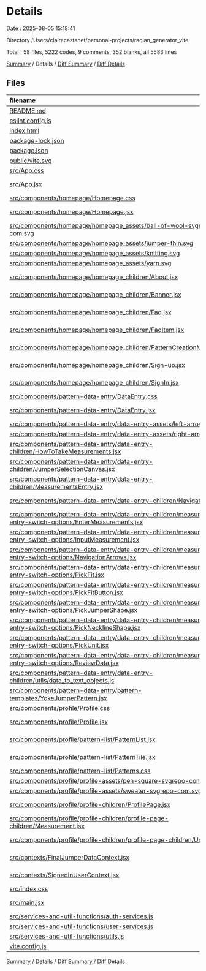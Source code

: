 # Details

Date : 2025-08-05 15:18:41

Directory /Users/clairecastanet/personal-projects/raglan_generator_vite

Total : 58 files,  5222 codes, 9 comments, 352 blanks, all 5583 lines

[Summary](results.md) / Details / [Diff Summary](diff.md) / [Diff Details](diff-details.md)

## Files
| filename | language | code | comment | blank | total |
| :--- | :--- | ---: | ---: | ---: | ---: |
| [README.md](/README.md) | Markdown | 7 | 0 | 6 | 13 |
| [eslint.config.js](/eslint.config.js) | JavaScript | 32 | 0 | 2 | 34 |
| [index.html](/index.html) | HTML | 13 | 0 | 1 | 14 |
| [package-lock.json](/package-lock.json) | JSON | 2,960 | 0 | 1 | 2,961 |
| [package.json](/package.json) | JSON | 32 | 0 | 1 | 33 |
| [public/vite.svg](/public/vite.svg) | XML | 1 | 0 | 0 | 1 |
| [src/App.css](/src/App.css) | PostCSS | 65 | 0 | 13 | 78 |
| [src/App.jsx](/src/App.jsx) | JavaScript JSX | 40 | 0 | 5 | 45 |
| [src/components/homepage/Homepage.css](/src/components/homepage/Homepage.css) | PostCSS | 164 | 0 | 29 | 193 |
| [src/components/homepage/Homepage.jsx](/src/components/homepage/Homepage.jsx) | JavaScript JSX | 17 | 0 | 3 | 20 |
| [src/components/homepage/homepage\_assets/ball-of-wool-svgrepo-com.svg](/src/components/homepage/homepage_assets/ball-of-wool-svgrepo-com.svg) | XML | 5 | 1 | 0 | 6 |
| [src/components/homepage/homepage\_assets/jumper-thin.svg](/src/components/homepage/homepage_assets/jumper-thin.svg) | XML | 1 | 0 | 0 | 1 |
| [src/components/homepage/homepage\_assets/knitting.svg](/src/components/homepage/homepage_assets/knitting.svg) | XML | 1 | 0 | 0 | 1 |
| [src/components/homepage/homepage\_assets/yarn.svg](/src/components/homepage/homepage_assets/yarn.svg) | XML | 1 | 0 | 0 | 1 |
| [src/components/homepage/homepage\_children/About.jsx](/src/components/homepage/homepage_children/About.jsx) | JavaScript JSX | 18 | 0 | 2 | 20 |
| [src/components/homepage/homepage\_children/Banner.jsx](/src/components/homepage/homepage_children/Banner.jsx) | JavaScript JSX | 11 | 0 | 3 | 14 |
| [src/components/homepage/homepage\_children/Faq.jsx](/src/components/homepage/homepage_children/Faq.jsx) | JavaScript JSX | 123 | 0 | 4 | 127 |
| [src/components/homepage/homepage\_children/FaqItem.jsx](/src/components/homepage/homepage_children/FaqItem.jsx) | JavaScript JSX | 24 | 0 | 4 | 28 |
| [src/components/homepage/homepage\_children/PatternCreationMadeEasy.jsx](/src/components/homepage/homepage_children/PatternCreationMadeEasy.jsx) | JavaScript JSX | 73 | 0 | 6 | 79 |
| [src/components/homepage/homepage\_children/Sign-up.jsx](/src/components/homepage/homepage_children/Sign-up.jsx) | JavaScript JSX | 68 | 0 | 10 | 78 |
| [src/components/homepage/homepage\_children/SignIn.jsx](/src/components/homepage/homepage_children/SignIn.jsx) | JavaScript JSX | 67 | 0 | 12 | 79 |
| [src/components/pattern-data-entry/DataEntry.css](/src/components/pattern-data-entry/DataEntry.css) | PostCSS | 192 | 0 | 29 | 221 |
| [src/components/pattern-data-entry/DataEntry.jsx](/src/components/pattern-data-entry/DataEntry.jsx) | JavaScript JSX | 32 | 0 | 8 | 40 |
| [src/components/pattern-data-entry/data-entry-assets/left-arrow.svg](/src/components/pattern-data-entry/data-entry-assets/left-arrow.svg) | XML | 1 | 0 | 0 | 1 |
| [src/components/pattern-data-entry/data-entry-assets/right-arrow.svg](/src/components/pattern-data-entry/data-entry-assets/right-arrow.svg) | XML | 1 | 0 | 0 | 1 |
| [src/components/pattern-data-entry/data-entry-children/HowToTakeMeasurements.jsx](/src/components/pattern-data-entry/data-entry-children/HowToTakeMeasurements.jsx) | JavaScript JSX | 69 | 0 | 3 | 72 |
| [src/components/pattern-data-entry/data-entry-children/JumperSelectionCanvas.jsx](/src/components/pattern-data-entry/data-entry-children/JumperSelectionCanvas.jsx) | JavaScript JSX | 113 | 1 | 17 | 131 |
| [src/components/pattern-data-entry/data-entry-children/MeasurementsEntry.jsx](/src/components/pattern-data-entry/data-entry-children/MeasurementsEntry.jsx) | JavaScript JSX | 29 | 0 | 9 | 38 |
| [src/components/pattern-data-entry/data-entry-children/NavigationTabs.jsx](/src/components/pattern-data-entry/data-entry-children/NavigationTabs.jsx) | JavaScript JSX | 64 | 0 | 8 | 72 |
| [src/components/pattern-data-entry/data-entry-children/measurements-entry-switch-options/EnterMeasurements.jsx](/src/components/pattern-data-entry/data-entry-children/measurements-entry-switch-options/EnterMeasurements.jsx) | JavaScript JSX | 47 | 0 | 11 | 58 |
| [src/components/pattern-data-entry/data-entry-children/measurements-entry-switch-options/InputMeasurement.jsx](/src/components/pattern-data-entry/data-entry-children/measurements-entry-switch-options/InputMeasurement.jsx) | JavaScript JSX | 21 | 0 | 3 | 24 |
| [src/components/pattern-data-entry/data-entry-children/measurements-entry-switch-options/NavigationArrows.jsx](/src/components/pattern-data-entry/data-entry-children/measurements-entry-switch-options/NavigationArrows.jsx) | JavaScript JSX | 25 | 0 | 2 | 27 |
| [src/components/pattern-data-entry/data-entry-children/measurements-entry-switch-options/PickFit.jsx](/src/components/pattern-data-entry/data-entry-children/measurements-entry-switch-options/PickFit.jsx) | JavaScript JSX | 56 | 0 | 10 | 66 |
| [src/components/pattern-data-entry/data-entry-children/measurements-entry-switch-options/PickFitButton.jsx](/src/components/pattern-data-entry/data-entry-children/measurements-entry-switch-options/PickFitButton.jsx) | JavaScript JSX | 26 | 0 | 4 | 30 |
| [src/components/pattern-data-entry/data-entry-children/measurements-entry-switch-options/PickJumperShape.jsx](/src/components/pattern-data-entry/data-entry-children/measurements-entry-switch-options/PickJumperShape.jsx) | JavaScript JSX | 37 | 0 | 10 | 47 |
| [src/components/pattern-data-entry/data-entry-children/measurements-entry-switch-options/PickNecklineShape.jsx](/src/components/pattern-data-entry/data-entry-children/measurements-entry-switch-options/PickNecklineShape.jsx) | JavaScript JSX | 43 | 0 | 11 | 54 |
| [src/components/pattern-data-entry/data-entry-children/measurements-entry-switch-options/PickUnit.jsx](/src/components/pattern-data-entry/data-entry-children/measurements-entry-switch-options/PickUnit.jsx) | JavaScript JSX | 38 | 0 | 9 | 47 |
| [src/components/pattern-data-entry/data-entry-children/measurements-entry-switch-options/ReviewData.jsx](/src/components/pattern-data-entry/data-entry-children/measurements-entry-switch-options/ReviewData.jsx) | JavaScript JSX | 41 | 0 | 12 | 53 |
| [src/components/pattern-data-entry/data-entry-children/utils/data\_to\_text\_objects.js](/src/components/pattern-data-entry/data-entry-children/utils/data_to_text_objects.js) | JavaScript | 42 | 4 | 5 | 51 |
| [src/components/pattern-data-entry/pattern-templates/YokeJumperPattern.jsx](/src/components/pattern-data-entry/pattern-templates/YokeJumperPattern.jsx) | JavaScript JSX | 18 | 0 | 3 | 21 |
| [src/components/profile/Profile.css](/src/components/profile/Profile.css) | PostCSS | 45 | 0 | 9 | 54 |
| [src/components/profile/Profile.jsx](/src/components/profile/Profile.jsx) | JavaScript JSX | 59 | 0 | 10 | 69 |
| [src/components/profile/pattern-list/PatternList.jsx](/src/components/profile/pattern-list/PatternList.jsx) | JavaScript JSX | 19 | 0 | 3 | 22 |
| [src/components/profile/pattern-list/PatternTile.jsx](/src/components/profile/pattern-list/PatternTile.jsx) | JavaScript JSX | 13 | 0 | 3 | 16 |
| [src/components/profile/pattern-list/Patterns.css](/src/components/profile/pattern-list/Patterns.css) | PostCSS | 41 | 1 | 7 | 49 |
| [src/components/profile/profile-assets/pen-square-svgrepo-com.svg](/src/components/profile/profile-assets/pen-square-svgrepo-com.svg) | XML | 4 | 0 | 0 | 4 |
| [src/components/profile/profile-assets/sweater-svgrepo-com.svg](/src/components/profile/profile-assets/sweater-svgrepo-com.svg) | XML | 44 | 1 | 0 | 45 |
| [src/components/profile/profile-children/ProfilePage.jsx](/src/components/profile/profile-children/ProfilePage.jsx) | JavaScript JSX | 48 | 0 | 6 | 54 |
| [src/components/profile/profile-children/profile-page-children/Measurement.jsx](/src/components/profile/profile-children/profile-page-children/Measurement.jsx) | JavaScript JSX | 41 | 0 | 6 | 47 |
| [src/components/profile/profile-children/profile-page-children/UserData.jsx](/src/components/profile/profile-children/profile-page-children/UserData.jsx) | JavaScript JSX | 69 | 0 | 6 | 75 |
| [src/contexts/FinalJumperDataContext.jsx](/src/contexts/FinalJumperDataContext.jsx) | JavaScript JSX | 18 | 0 | 5 | 23 |
| [src/contexts/SignedInUserContext.jsx](/src/contexts/SignedInUserContext.jsx) | JavaScript JSX | 18 | 0 | 5 | 23 |
| [src/index.css](/src/index.css) | PostCSS | 17 | 0 | 2 | 19 |
| [src/main.jsx](/src/main.jsx) | JavaScript JSX | 9 | 0 | 2 | 11 |
| [src/services-and-util-functions/auth-services.js](/src/services-and-util-functions/auth-services.js) | JavaScript | 35 | 0 | 10 | 45 |
| [src/services-and-util-functions/user-services.js](/src/services-and-util-functions/user-services.js) | JavaScript | 38 | 0 | 9 | 47 |
| [src/services-and-util-functions/utils.js](/src/services-and-util-functions/utils.js) | JavaScript | 73 | 0 | 11 | 84 |
| [vite.config.js](/vite.config.js) | JavaScript | 13 | 1 | 2 | 16 |

[Summary](results.md) / Details / [Diff Summary](diff.md) / [Diff Details](diff-details.md)